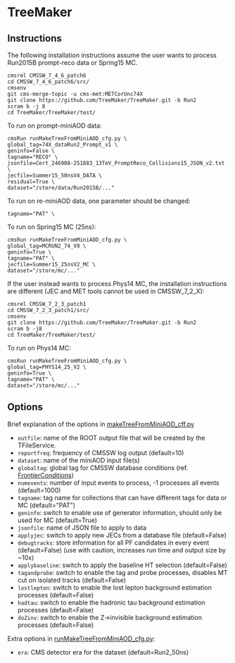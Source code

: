 # TreeMaker

## Instructions

The following installation instructions assume the user wants to process Run2015B prompt-reco data or Spring15 MC.

```
cmsrel CMSSW_7_4_6_patch6
cd CMSSW_7_4_6_patch6/src/
cmsenv
git cms-merge-topic -u cms-met:METCorUnc74X
git clone https://github.com/TreeMaker/TreeMaker.git -b Run2
scram b -j 8
cd TreeMaker/TreeMaker/test/
```

To run on prompt-miniAOD data:
```
cmsRun runMakeTreeFromMiniAOD_cfg.py \
global_tag=74X_dataRun2_Prompt_v1 \
geninfo=False \
tagname="RECO" \
jsonfile=Cert_246908-251883_13TeV_PromptReco_Collisions15_JSON_v2.txt \
jecfile=Summer15_50nsV4_DATA \
residual=True \
dataset="/store/data/Run2015B/..."
```

To run on re-miniAOD data, one parameter should be changed:
```
tagname="PAT" \
```

To run on Spring15 MC (25ns):
```
cmsRun runMakeTreeFromMiniAOD_cfg.py \
global_tag=MCRUN2_74_V9 \
geninfo=True \
tagname="PAT" \
jecfile=Summer15_25nsV2_MC \
dataset="/store/mc/..."
```

If the user instead wants to process Phys14 MC, the installation instructions are different (JEC and MET tools cannot be used in CMSSW_7_2_X):
```
cmsrel CMSSW_7_2_3_patch1
cd CMSSW_7_2_3_patch1/src/
cmsenv
git clone https://github.com/TreeMaker/TreeMaker.git -b Run2
scram b -j8
cd TreeMaker/TreeMaker/test/
```

To run on Phys14 MC:
```
cmsRun runMakeTreeFromMiniAOD_cfg.py \
global_tag=PHYS14_25_V2 \
geninfo=True \
tagname="PAT" \
dataset="/store/mc/..."
```

## Options

Brief explanation of the options in [makeTreeFromMiniAOD_cff.py](./TreeMaker/python/makeTreeFromMiniAOD_cff.py)
* `outfile`: name of the ROOT output file that will be created by the TFileService.
* `reportfreq`: frequency of CMSSW log output (default=10)
* `dataset`: name of the miniAOD input file(s)
* `globaltag`: global tag for CMSSW database conditions (ref. [FrontierConditions](https://twiki.cern.ch/twiki/bin/view/CMSPublic/SWGuideFrontierConditions))
* `numevents`: number of input events to process, -1 processes all events (default=1000)
* `tagname`: tag name for collections that can have different tags for data or MC (default="PAT")
* `geninfo`: switch to enable use of generator information, should only be used for MC (default=True)
* `jsonfile`: name of JSON file to apply to data
* `applyjec`: switch to apply new JECs from a database file (default=False)
* `debugtracks`: store information for all PF candidates in every event (default=False) (use with caution, increases run time and output size by ~10x)
* `applybaseline`: switch to apply the baseline HT selection (default=False)
* `tagandprobe`: switch to enable the tag and probe processes, disables MT cut on isolated tracks (default=False)
* `lostlepton`: switch to enable the lost lepton background estimation processes (default=False)
* `hadtau`: switch to enable the hadronic tau background estimation processes (default=False)
* `doZinv`: switch to enable the Z->invisible background estimation processes (default=False)

Extra options in [runMakeTreeFromMiniAOD_cfg.py](./TreeMaker/test/runMakeTreeFromMiniAOD_cfg.py):
* `era`: CMS detector era for the dataset (default=Run2_50ns)

